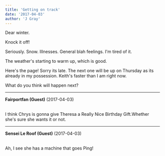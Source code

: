 ```yaml
---
title: 'Getting on track'
date: '2017-04-03'
author: 'J Gray'
---
```


<p>Dear winter.</p><p>Knock it off!</p><p>Seriously. Snow. Illnesses. General blah feelings. I'm tired of it.</p><p>The weather's starting to warm up, which is good.</p><p>Here's the page! Sorry its late. The next one will be up on Thursday as its already in my possession. Keith's faster than I am right now.</p><p>What do you think will happen next?</p>

---
**Fairportfan (Guest)** (2017-04-03)

<br>I think Chrys is gonna give Theresa a Really Nice Birthday Gift.Whether she's sure she wants it or not.

---
**Sensei Le Roof (Guest)** (2017-04-03)

<br> Ah, I see she has a machine that goes Ping!

